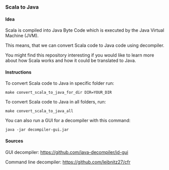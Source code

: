 ### Scala to Java
#### Idea
Scala is compiled into Java Byte Code which is executed by the Java Virtual Machine (JVM).

This means, that we can convert Scala code to Java code using decompiler.

You might find this repository interesting if you would like to learn more about how Scala works and how it could be translated to Java.
#### Instructions
To convert Scala code to Java in specific folder run:

```make convert_scala_to_java_for_dir DIR=YOUR_DIR``` 

To convert Scala code to Java in all folders, run:

```make convert_scala_to_java_all``` 

You can also run a GUI for a decompiler with this command:

```java -jar decompiler-gui.jar```

#### Sources
GUI decompiler:
https://github.com/java-decompiler/jd-gui

Command line decompiler:
https://github.com/leibnitz27/cfr